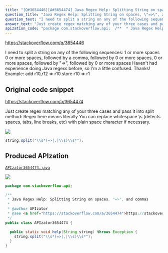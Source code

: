 ```yaml
---
title: "[Q#3654446][A#3654474] Java Regex Help: Splitting String on spaces, \"=>\", and commas"
question_title: "Java Regex Help: Splitting String on spaces, \"=>\", and commas"
question_text: "I need to split a string on any of the following sequences: 1 or more spaces 0 or more spaces, followed by a comma, followed by 0 or more spaces, 0 or more spaces, followed by \"=>\", followed by 0 or more spaces Haven't had experience doing Java regexs before, so I'm a little confused. Thanks! Example: add  r10,r12 => r10 store r10 => r1"
answer_text: "Just create regex matching any of your three cases and pass it into split method: Regex here means literally You can replace whitespace \\\\s (detects spaces, tabs, line breaks, etc) with plain space character  if necessary."
apization_code: "package com.stackoverflow.api;  /**  * Java Regex Help: Splitting String on spaces, \"=>\", and commas  *  * @author APIzator  * @see <a href=\"https://stackoverflow.com/a/3654474\">https://stackoverflow.com/a/3654474</a>  */ public class APIzator3654474 {    public static void help(String string) throws Exception {     string.split(\"\\\\s*(=>|,|\\\\s)\\\\s*\");   } }"
---
```


https://stackoverflow.com/q/3654446

I need to split a string on any of the following sequences:
1 or more spaces
0 or more spaces, followed by a comma, followed by 0 or more spaces,
0 or more spaces, followed by &quot;=&gt;&quot;, followed by 0 or more spaces
Haven&#x27;t had experience doing Java regexs before, so I&#x27;m a little confused. Thanks!
Example:
add  r10,r12 =&gt; r10
store r10 =&gt; r1



## Original code snippet

https://stackoverflow.com/a/3654474

Just create regex matching any of your three cases and pass it into split method:
Regex here means literally
You can replace whitespace \\s (detects spaces, tabs, line breaks, etc) with plain space character  if necessary.

<div class="code-logo"><img src="/stackoverflow.png" /></div>

```java
string.split("\\s*(=>|,|\\s)\\s*");
```

## Produced APIzation

[`APIzator3654474.java`](https://github.com/pasqualesalza/apization-temp/raw/main/data/search/APIzator3654474.java)

<div class="code-logo"><img src="/apizator.png" /></div>

```java
package com.stackoverflow.api;

/**
 * Java Regex Help: Splitting String on spaces, "=>", and commas
 *
 * @author APIzator
 * @see <a href="https://stackoverflow.com/a/3654474">https://stackoverflow.com/a/3654474</a>
 */
public class APIzator3654474 {

  public static void help(String string) throws Exception {
    string.split("\\s*(=>|,|\\s)\\s*");
  }
}

```